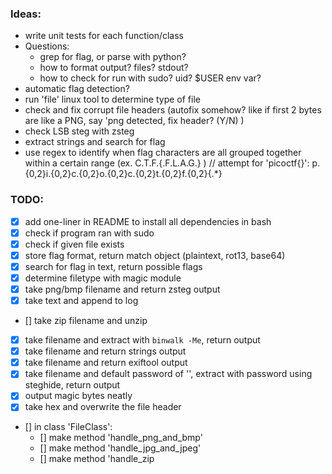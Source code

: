 ### Ideas:
- write unit tests for each function/class
- Questions:
    - grep for flag, or parse with python?
    - how to format output? files? stdout?
    - how to check for run with sudo? uid? $USER env var?
- automatic flag detection?
- run 'file' linux tool to determine type of file
- check and fix corrupt file headers (autofix somehow? like if first 2 bytes
    are like a PNG, say 'png detected, fix header? (Y/N) )
- check LSB steg with zsteg
- extract strings and search for flag
- use regex to identify when flag characters are all grouped together within
    a certain range (ex. C.T.F.{.F.L.A.G.} )  // attempt for 'picoctf{}':  p.{0,2}i.{0,2}c.{0,2}o.{0,2}c.{0,2}t.{0,2}f.{0,2}\{.*\}


### TODO:   
- [x] add one-liner in README to install all dependencies in bash
- [x] check if program ran with sudo
- [x] check if given file exists
- [x] store flag format, return match object (plaintext, rot13, base64)
- [x] search for flag in text, return possible flags
- [x] determine filetype with magic module
- [x] take png/bmp filename and return zsteg output
- [x] take text and append to log
- [] take zip filename and unzip
- [x] take filename and extract with `binwalk -Me`, return output
- [x] take filename and return strings output
- [x] take filename and return exiftool output
- [x] take filename and default password of '', extract with password using steghide, return output
- [x] output magic bytes neatly
- [x] take hex and overwrite the file header
- [] in class 'FileClass':
    - [] make method 'handle_png_and_bmp'
    - [] make method 'handle_jpg_and_jpeg'
    - [] make method 'handle_zip